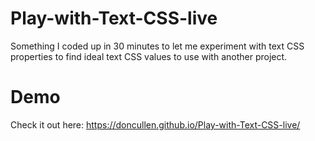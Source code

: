 # Play-with-Text-CSS-live

Something I coded up in 30 minutes to let me experiment with text CSS properties to find ideal text CSS values to use with another project. 

# Demo

Check it out here:  https://doncullen.github.io/Play-with-Text-CSS-live/
